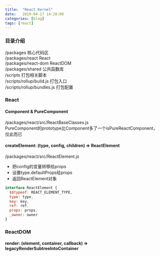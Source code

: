 ```yaml
---
title:  "React Kernel"
date:   2019-04-17 14:28:00
categories: [blog]
tags: [react]
---
```


### 目录介绍
/packages 核心代码区  
/packages/react React  
/packages/react-dom ReactDOM  
/packages/shared 公共函数库  
/scripts 打包相关脚本  
/scripts/rollup/build.js 打包入口  
/scripts/rollup/bundles.js 打包配置  

### React
#### Component & PureComponent
/packages/react/src/ReactBaseClasses.js  
PureComponent的prototype比Component多了一个isPureReactComponent，仅此而已

#### createElement: (type, config, children) => ReactElement
/packages/react/src/ReactElement.js  
- 把config的变量转移给props
- 设置type.defaultProps给props
- 返回ReactElement对象
```js
interface ReactElement {
  $$typeof: REACT_ELEMENT_TYPE,
  type: type,
  key: key,
  ref: ref,
  props: props,
  _owner: owner
}
```
### ReactDOM
#### render: (element, container, callback) => legacyRenderSubtreeIntoContainer
